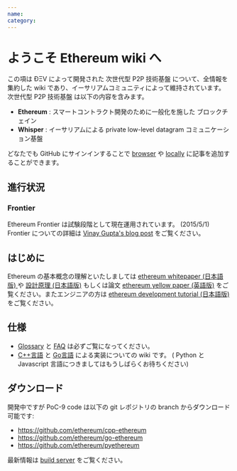 ```yaml
---
name: 
category: 
---
```


# ようこそ Ethereum wiki へ

この項は ÐΞV によって開発された 次世代型 P2P 技術基盤 について、全情報を集約した wiki であり、イーサリアムコミュニティによって維持されています。次世代型 P2P 技術基盤 は以下の内容を含みます。  
* **Ethereum** : スマートコントラクト開発のために一般化を施した ブロックチェイン   
* **Whisper** : イーサリアムによる private low-level datagram コミュニケーション基盤

どなたでも GitHub にサインインすることで [browser](https://help.github.com/articles/editing-wiki-pages-via-the-online-interface) や [locally](https://help.github.com/articles/adding-and-editing-wiki-pages-locally) に記事を追加することができます。

## 進行状況 

### Frontier 

Ethereum Frontier は試験段階として現在運用されています。 (2015/5/1)  
Frontier についての詳細は [Vinay Gupta's blog post](https://blog.ethereum.org/2015/03/03/ethereum-launch-process/) をご覧ください。

## はじめに
Ethereum の基本概念の理解といたしましては [ethereum whitepaper (日本語版) ](https://github.com/ethereum/wiki/wiki/%5BJapanese%5D-White-Paper) や [設計原理 (日本語版)](https://github.com/ethereum/wiki/wiki/%5BJapanese%5D-Design-Rationale--(設計原理)) もしくは論文 [ethereum yellow paper (英語版)](http://gavwood.com/Paper.pdf) をご覧ください。またエンジニアの方は [ethereum development tutorial (日本語版)](https://github.com/ethereum/wiki/wiki/%5BJapanese%5D--Ethereum-Development-Tutorial) をご覧ください。

## 仕様
- [Glossary](https://github.com/ethereum/wiki/wiki/Glossary) と [FAQ](https://github.com/ethereum/wiki/wiki/FAQ) は必ずご覧になってください。  
- [C++言語](https://github.com/ethereum/cpp-ethereum/wiki) と [Go言語](https://github.com/ethereum/go-ethereum/wiki) による実装についての wiki です。 ( Python と Javascript 言語につきましてはもうしばらくお待ちください)

## ダウンロード
開発中ですが PoC-9 code は以下の git レポジトリの branch からダウンロード可能です:
- https://github.com/ethereum/cpp-ethereum
- https://github.com/ethereum/go-ethereum
- https://github.com/ethereum/pyethereum

最新情報は [build server](http://build.ethdev.com/console) をご覧ください。